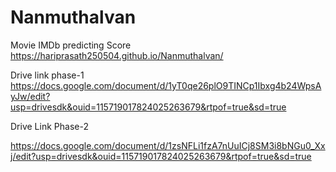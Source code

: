 # Nanmuthalvan
Movie IMDb predicting Score
https://hariprasath250504.github.io/Nanmuthalvan/

Drive link phase-1
  https://docs.google.com/document/d/1yT0qe26plO9TINCp1Ibxg4b24WpsAyJw/edit?usp=drivesdk&ouid=115719017824025263679&rtpof=true&sd=true
  
Drive Link Phase-2

https://docs.google.com/document/d/1zsNFLi1fzA7nUuICj8SM3i8bNGu0_Xxj/edit?usp=drivesdk&ouid=115719017824025263679&rtpof=true&sd=true
